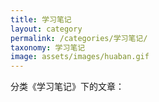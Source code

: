```yaml
---
title: 学习笔记
layout: category
permalink: /categories/学习笔记/
taxonomy: 学习笔记
image: assets/images/huaban.gif
---
```


分类《学习笔记》下的文章：